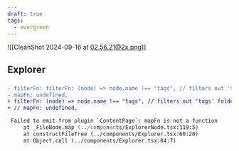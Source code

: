 ```yaml
---
draft: true
tags:
  - evergreen
---
```



![[CleanShot 2024-09-16 at 02.56.21@2x.png]]
## Explorer
### 

```diff
- filterFn: filterFn: (node) => node.name !== "tags", // filters out 'tags' folder
- mapFn: undefined,
+ filterFn: (node) => node.name !== "tags", // filters out 'tags' folder
+ // mapFn: undefined,

```

```zsh
 Failed to emit from plugin `ContentPage`: mapFn is not a function
     at _FileNode.map (../components/ExplorerNode.tsx:119:5)
     at constructFileTree (../components/Explorer.tsx:60:20)
     at Object.call (../components/Explorer.tsx:84:7)
```